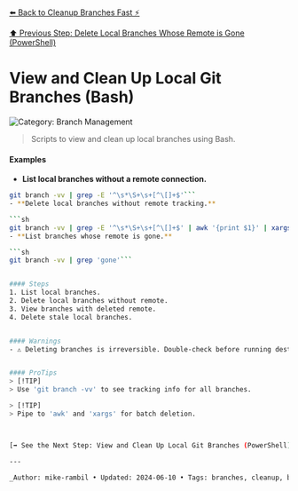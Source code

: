 [⬅️ Back to Cleanup Branches Fast ⚡](./cleanup-branches-fast.md)

[⬆️ Previous Step: Delete Local Branches Whose Remote is Gone (PowerShell)](./delete-local-branches-whose-remote-is-gone-powershell.md)

# View and Clean Up Local Git Branches (Bash)


![Category: Branch Management](https://img.shields.io/badge/Category-Branch%20Management-blue)
> Scripts to view and clean up local branches using Bash.


#### Examples
- **List local branches without a remote connection.** 

 ```sh
git branch -vv | grep -E '^\s*\S+\s+[^\[]+$'```
- **Delete local branches without remote tracking.** 

 ```sh
git branch -vv | grep -E '^\s*\S+\s+[^\[]+$' | awk '{print $1}' | xargs git branch -D```
- **List branches whose remote is gone.** 

 ```sh
git branch -vv | grep 'gone'```


#### Steps
1. List local branches.
2. Delete local branches without remote.
3. View branches with deleted remote.
4. Delete stale local branches.


#### Warnings
- ⚠️ Deleting branches is irreversible. Double-check before running destructive commands.


#### ProTips
> [!TIP]
> Use 'git branch -vv' to see tracking info for all branches.

> [!TIP]
> Pipe to 'awk' and 'xargs' for batch deletion.



[➡️ See the Next Step: View and Clean Up Local Git Branches (PowerShell)](./view-and-clean-up-local-git-branches-powershell.md)

---

_Author: mike-rambil • Updated: 2024-06-10 • Tags: branches, cleanup, bash_
